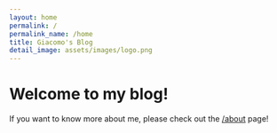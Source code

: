 ```yaml
---
layout: home
permalink: /
permalink_name: /home
title: Giacomo's Blog
detail_image: assets/images/logo.png
---
```


# Welcome to my blog!

If you want to know more about me, please check out the [/about](about) page!